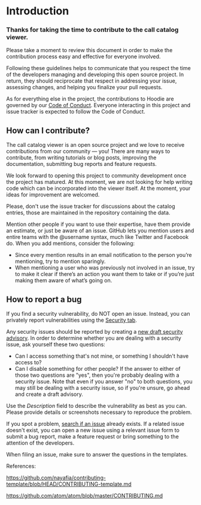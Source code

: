# Introduction

### Thanks for taking the time to contribute to the call catalog viewer.

Please take a moment to review this document in order to make the contribution process easy and effective for everyone involved.

Following these guidelines helps to communicate that you respect the time of the developers managing and developing this open source project. In return, they should reciprocate that respect in addressing your issue, assessing changes, and helping you finalize your pull requests.

As for everything else in the project, the contributions to Hoodie are governed by our [Code of Conduct](CODE-OF-CONDUCT.md). Everyone interacting in this project and issue tracker is expected to follow the Code of Conduct.

## How can I contribute?

The call catalog viewer is an open source project and we love to receive contributions from our community — you! There are many ways to contribute, from writing tutorials or blog posts, improving the documentation, submitting bug reports and feature requests.

We look forward to opening this project to community development once the project has matured. At this moment, we are not looking for help writing code which can be incorporated into the viewer itself. At the moment, your ideas for improvement are welcomed.

Please, don't use the issue tracker for discussions about the catalog entries, those are maintained in the repository containing the data.

Mention other people if you want to use their expertise, have them provide an estimate, or just be aware of an issue. GitHub lets you mention users and entire teams with the @username syntax, much like Twitter and Facebook do. When you add mentions, consider the following:

- Since every mention results in an email notification to the person you’re mentioning, try to mention sparingly.
- When mentioning a user who was previously not involved in an issue, try to make it clear if there’s an action you want them to take or if you’re just making them aware of what’s going on.

## How to report a bug

If you find a security vulnerability, do NOT open an issue. Instead, you can privately report vulnerabilities using the [Security tab](https://github.com/coastal-science/call-catalog-viewer/security/advisories).

Any security issues should be reported by creating a [new draft security advisory]((https://github.com/coastal-science/call-catalog-viewer/security/advisories)). In order to determine whether you are dealing with a security issue, ask yourself these two questions:

- Can I access something that's not mine, or something I shouldn't have access to?
- Can I disable something for other people?
If the answer to either of those two questions are "yes", then you're probably dealing with a security issue. Note that even if you answer "no" to both questions, you may still be dealing with a security issue, so if you're unsure, go ahead and create a draft advisory.

Use the _Description_ field to describe the vulnerability as best as you can. Please provide details or screenshots necessary to reproduce the problem.

If you spot a problem, [search if an issue](https://github.com/coastal-science/call-catalog-viewer/issues) already exists. If a related issue doesn't exist, you can open a new issue using a relevant issue form to submit a bug report, make a feature request or bring something to the attention of the developers.

When filing an issue, make sure to answer the questions in the templates.


References:

https://github.com/nayafia/contributing-template/blob/HEAD/CONTRIBUTING-template.md

https://github.com/atom/atom/blob/master/CONTRIBUTING.md
